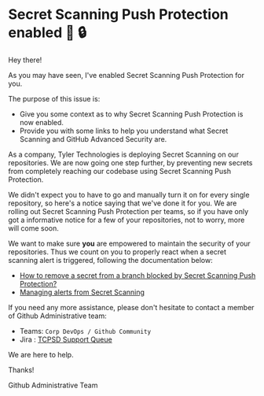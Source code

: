 # Secret Scanning Push Protection enabled :wave: :lock:

Hey there!

As you may have seen, I've enabled Secret Scanning Push Protection for you.


The purpose of this issue is:

- Give you some context as to why Secret Scanning Push Protection is now enabled.
- Provide you with some links to help you understand what Secret Scanning and GitHub Advanced Security are.

As a company, Tyler Technologies is  deploying Secret Scanning on our repositories. We are now going one step further, by preventing new secrets from completely reaching our codebase using Secret Scanning Push Protection.

We didn't expect you to have to go and manually turn it on for every single repository, so here's a notice saying that we've done it for you.
We are rolling out Secret Scanning Push Protection per teams, so if you have only got a informative notice for a few of your repositories, not to worry, more will come soon.

We want to make sure **you** are empowered to maintain the security of your repositories. Thus we count on you to properly react when a secret scanning alert is triggered, following the documentation below:


- [How to remove a secret from a branch blocked by Secret Scanning Push Protection?](https://docs.github.com/en/enterprise-cloud@latest/code-security/secret-scanning/pushing-a-branch-blocked-by-push-protection)
- [Managing alerts from Secret Scanning](https://docs.github.com/en/enterprise-cloud@latest/code-security/secret-scanning/managing-alerts-from-secret-scanning)


If you need any more assistance, please don't hesitate to contact a member of Github Administrative team:
- Teams: `Corp DevOps / Github Community`
- Jira : [TCPSD Support Queue](https://tylerjira.tylertech.com/servicedesk/customer/portal/21)

We are here to help.

Thanks!

Github Administrative Team
